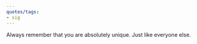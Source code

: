 ```yaml
---
quotes/tags:
- sig
---
```




Always remember that you are absolutely unique. Just like everyone else.